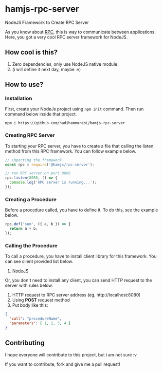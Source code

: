 # hamjs-rpc-server
NodeJS Framework to Create RPC Server 

As you know about [RPC](https://en.wikipedia.org/wiki/Remote_procedure_call),
this is way to communicate between applications. Here, you got a very cool RPC
server framework for NodeJS.

## How cool is this?
1. Zero dependencies, only use NodeJS native module.
2. (i will define it next day, maybe :v)

## How to use?
### Installation
First, create your NodeJs project using `npm init` command.
Then run command below inside that project.

```npm i https://github.com/hadihammurabi/hamjs-rpc-server```

### Creating RPC Server
To starting your RPC server, you have to create a file that
calling the listen method from this RPC framework. You can
follow example below.

```js
// importing the framework
const rpc = require('@hamjs/rpc-server');

// run RPC server on port 8080
rpc.listen(8080, () => {
  console.log('RPC server is running...');
});
```

### Creating a Procedure
Before a procedure called, you have to define it.
To do this, see the example below.

```js
rpc.def('sum', ({ a, b }) => {
  return a + b;
});
```

### Calling the Procedure
To call a procedure, you have to install client library for this framework.
You can see client provided list below.
1. [NodeJS](https://github.com/hadihammurabi/hamjs-rpc-client-node)

Or, you don't need to install any client, you can send HTTP request to the server
with rules below.
1. HTTP request to RPC server address (eg. http://localhost:8080)
2. Using **POST** request method
3. Put body like this:
```json
{
  "call": "procedureName",
  "parameters": [ 1, 2, 3, 4 ]
}
```

## Contributing
I hope everyone will contribute to this project, but i am not sure :v

If you want to contribute, fork and give me a pull request!
